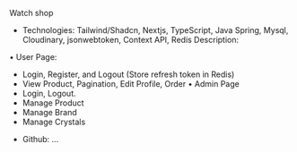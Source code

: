 Watch shop

- Technologies: Tailwind/Shadcn, Nextjs, TypeScript, Java Spring, Mysql, Cloudinary, jsonwebtoken, Context API, Redis
Description:

 • User Page:
+ Login, Register, and Logout (Store refresh token in Redis)
+ View Product, Pagination, Edit Profile, Order
• Admin Page
+ Login, Logout.
+ Manage Product
+ Manage Brand
+ Manage Crystals

- Github: ...
